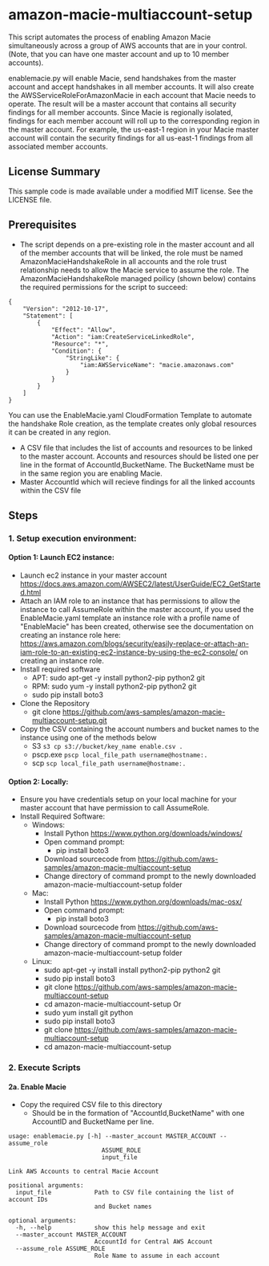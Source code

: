 # amazon-macie-multiaccount-setup

This script automates the process of enabling Amazon Macie simultaneously across a group of AWS accounts that are in your control. (Note, that you can have one master account and up to 10 member accounts).

enablemacie.py will enable Macie, send handshakes from the master account and accept handshakes in all member accounts. It will also create the AWSServiceRoleForAmazonMacie in each account that Macie needs to operate. The result will be a master account that contains all security findings for all member accounts. Since Macie is regionally isolated, findings for each member account will roll up to the corresponding region in the master account. For example, the us-east-1 region in your Macie master account will contain the security findings for all us-east-1 findings from all associated member accounts.

## License Summary
This sample code is made available under a modified MIT license. See the LICENSE file.

## Prerequisites

* The script depends on a pre-existing role in the master account and all of the member accounts that will be linked, the role must be named AmazonMacieHandshakeRole in all accounts and the role trust relationship needs to allow the Macie service to assume the role. The AmazonMacieHandshakeRole managed poilicy (shown below) contains the required permissions for the script to succeed:

``` 
{
    "Version": "2012-10-17",
    "Statement": [
        {
            "Effect": "Allow",
            "Action": "iam:CreateServiceLinkedRole",
            "Resource": "*",
            "Condition": {
                "StringLike": {
                    "iam:AWSServiceName": "macie.amazonaws.com"
                }
            }
        }
    ]
}
```

You can use the EnableMacie.yaml CloudFormation Template to automate the handshake Role creation, as the template creates only global resources it can be created in any region.  

* A CSV file that includes the list of accounts and resources to be linked to the master account.  Accounts and resources should be listed one per line in the format of AccountId,BucketName. The BucketName must be in the same region you are enabling Macie.
* Master AccountId which will recieve findings for all the linked accounts within the CSV file 

## Steps
### 1. Setup execution environment:
#### Option 1: Launch EC2 instance:
* Launch ec2 instance in your master account https://docs.aws.amazon.com/AWSEC2/latest/UserGuide/EC2_GetStarted.html
* Attach an IAM role to an instance that has permissions to allow the instance to call AssumeRole within the master account, if you used the EnableMacie.yaml template an instance role with a profile name of "EnableMacie" has been created, otherwise see the documentation on creating an instance role here:  https://aws.amazon.com/blogs/security/easily-replace-or-attach-an-iam-role-to-an-existing-ec2-instance-by-using-the-ec2-console/ on creating an instance role.
* Install required software
    * APT: sudo apt-get -y install python2-pip python2 git
    * RPM: sudo yum -y install python2-pip python2 git
    * sudo pip install boto3
* Clone the Repository
    * git clone https://github.com/aws-samples/amazon-macie-multiaccount-setup.git
* Copy the CSV containing the account numbers and bucket names to the instance using one of the methods below
    * S3 `s3 cp s3://bucket/key_name enable.csv .`
    * pscp.exe `pscp local_file_path username@hostname:.`
    * scp `scp local_file_path username@hostname:.`
    
#### Option 2: Locally:
* Ensure you have credentials setup on your local machine for your master account that have permission to call AssumeRole.
* Install Required Software:
    * Windows:
        * Install Python https://www.python.org/downloads/windows/
        * Open command prompt:
            * pip install boto3
        * Download sourcecode from https://github.com/aws-samples/amazon-macie-multiaccount-setup
        * Change directory of command prompt to the newly downloaded amazon-macie-multiaccount-setup folder
    * Mac:
        * Install Python https://www.python.org/downloads/mac-osx/
        * Open command prompt:
            * pip install boto3
        * Download sourcecode from https://github.com/aws-samples/amazon-macie-multiaccount-setup
        * Change directory of command prompt to the newly downloaded amazon-macie-multiaccount-setup folder
    * Linux:
        * sudo apt-get -y install install python2-pip python2 git
        * sudo pip install boto3
        * git clone https://github.com/aws-samples/amazon-macie-multiaccount-setup
        * cd amazon-macie-multiaccount-setup
        Or
        * sudo yum install git python
        * sudo pip install boto3
        * git clone https://github.com/aws-samples/amazon-macie-multiaccount-setup
        * cd amazon-macie-multiaccount-setup
        
### 2. Execute Scripts
#### 2a. Enable Macie
* Copy the required CSV file to this directory
    * Should be in the formation of "AccountId,BucketName" with one AccountID and BucketName per line.

```
usage: enablemacie.py [-h] --master_account MASTER_ACCOUNT --assume_role
                          ASSUME_ROLE
                          input_file

Link AWS Accounts to central Macie Account

positional arguments:
  input_file            Path to CSV file containing the list of account IDs
                        and Bucket names

optional arguments:
  -h, --help            show this help message and exit
  --master_account MASTER_ACCOUNT
                        AccountId for Central AWS Account
  --assume_role ASSUME_ROLE
                        Role Name to assume in each account
  
```
